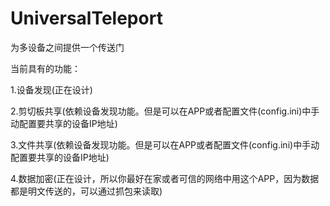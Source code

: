 # UniversalTeleport
为多设备之间提供一个传送门

当前具有的功能：

1.设备发现(正在设计)

2.剪切板共享(依赖设备发现功能。但是可以在APP或者配置文件(config.ini)中手动配置要共享的设备IP地址)

3.文件共享(依赖设备发现功能。但是可以在APP或者配置文件(config.ini)中手动配置要共享的设备IP地址)

4.数据加密(正在设计，所以你最好在家或者可信的网络中用这个APP，因为数据都是明文传送的，可以通过抓包来读取)
